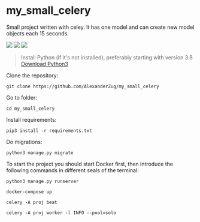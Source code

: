 # my_small_celery

Small project written with celey. It has one model and can create new model objects each 15 seconds.

![](https://img.shields.io/badge/Python-3776AB?style=for-the-badge&logo=python&logoColor=white)
![](https://img.shields.io/badge/django%20rest-ff1709?style=for-the-badge&logo=django&logoColor=white)
![](https://img.shields.io/badge/Django-092E20?style=for-the-badge&logo=django&logoColor=green)

> Install Python (if it's not installed), preferably starting with version 3.8<br>
> [Download Python3](https://www.python.org/downloads/release/python-3910/)

Clone the repository:
```
git clone https://github.com/AlexanderZug/my_small_celery
```


Go to folder:
```
cd my_small_celery
```

Install requirements:
```
pip3 install -r requirements.txt
```

Do migrations:
```
python3 manage.py migrate
```

To start the project you should start Docker first, then introduce the following commands in different seals of the terminal:
```
python3 manage.py runserver
```
```
docker-compose up
```
```
celery -A proj beat
```
```
celery -A proj worker -l INFO --pool=solo
```
